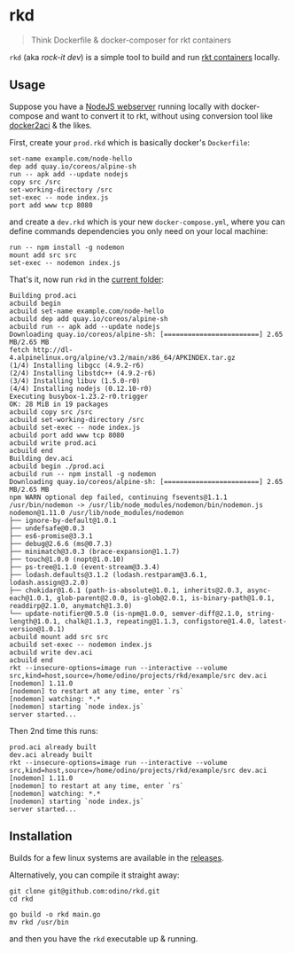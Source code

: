 # rkd

> Think Dockerfile & docker-composer for rkt containers

`rkd` (aka *rock-it dev*) is a simple tool to build
and run [rkt containers](https://coreos.com/rkt) locally.

## Usage

Suppose you have a [NodeJS webserver](https://github.com/odino/rkd/blob/a0038678bed322e4d48f8340c3597ac211c60463/example/src/index.js)
running locally with docker-compose and want to convert it to rkt, without
using conversion tool like [docker2aci](https://github.com/appc/docker2aci) & the likes.

First, create your `prod.rkd` which is basically docker's `Dockerfile`:

```
set-name example.com/node-hello
dep add quay.io/coreos/alpine-sh
run -- apk add --update nodejs
copy src /src
set-working-directory /src
set-exec -- node index.js
port add www tcp 8080
```

and create a `dev.rkd` which is your new `docker-compose.yml`, where you can
define commands dependencies you only need on your local machine:

```
run -- npm install -g nodemon
mount add src src
set-exec -- nodemon index.js
```

That's it, now run `rkd` in the [current folder](https://github.com/odino/rkd/tree/a0038678bed322e4d48f8340c3597ac211c60463/example):

```
Building prod.aci
acbuild begin
acbuild set-name example.com/node-hello
acbuild dep add quay.io/coreos/alpine-sh
acbuild run -- apk add --update nodejs
Downloading quay.io/coreos/alpine-sh: [========================] 2.65 MB/2.65 MB
fetch http://dl-4.alpinelinux.org/alpine/v3.2/main/x86_64/APKINDEX.tar.gz
(1/4) Installing libgcc (4.9.2-r6)
(2/4) Installing libstdc++ (4.9.2-r6)
(3/4) Installing libuv (1.5.0-r0)
(4/4) Installing nodejs (0.12.10-r0)
Executing busybox-1.23.2-r0.trigger
OK: 28 MiB in 19 packages
acbuild copy src /src
acbuild set-working-directory /src
acbuild set-exec -- node index.js
acbuild port add www tcp 8080
acbuild write prod.aci
acbuild end
Building dev.aci
acbuild begin ./prod.aci
acbuild run -- npm install -g nodemon
Downloading quay.io/coreos/alpine-sh: [========================] 2.65 MB/2.65 MB
npm WARN optional dep failed, continuing fsevents@1.1.1
/usr/bin/nodemon -> /usr/lib/node_modules/nodemon/bin/nodemon.js
nodemon@1.11.0 /usr/lib/node_modules/nodemon
├── ignore-by-default@1.0.1
├── undefsafe@0.0.3
├── es6-promise@3.3.1
├── debug@2.6.6 (ms@0.7.3)
├── minimatch@3.0.3 (brace-expansion@1.1.7)
├── touch@1.0.0 (nopt@1.0.10)
├── ps-tree@1.1.0 (event-stream@3.3.4)
├── lodash.defaults@3.1.2 (lodash.restparam@3.6.1, lodash.assign@3.2.0)
├── chokidar@1.6.1 (path-is-absolute@1.0.1, inherits@2.0.3, async-each@1.0.1, glob-parent@2.0.0, is-glob@2.0.1, is-binary-path@1.0.1, readdirp@2.1.0, anymatch@1.3.0)
└── update-notifier@0.5.0 (is-npm@1.0.0, semver-diff@2.1.0, string-length@1.0.1, chalk@1.1.3, repeating@1.1.3, configstore@1.4.0, latest-version@1.0.1)
acbuild mount add src src
acbuild set-exec -- nodemon index.js
acbuild write dev.aci
acbuild end
rkt --insecure-options=image run --interactive --volume src,kind=host,source=/home/odino/projects/rkd/example/src dev.aci
[nodemon] 1.11.0
[nodemon] to restart at any time, enter `rs`
[nodemon] watching: *.*
[nodemon] starting `node index.js`
server started...
```

Then 2nd time this runs:

```
prod.aci already built
dev.aci already built
rkt --insecure-options=image run --interactive --volume src,kind=host,source=/home/odino/projects/rkd/example/src dev.aci
[nodemon] 1.11.0
[nodemon] to restart at any time, enter `rs`
[nodemon] watching: *.*
[nodemon] starting `node index.js`
server started...
```

## Installation

Builds for a few linux systems are available in the [releases](https://github.com/odino/rkd/releases).

Alternatively, you can compile it straight away:

```
git clone git@github.com:odino/rkd.git
cd rkd

go build -o rkd main.go
mv rkd /usr/bin
```

and then you have the `rkd` executable up & running.
